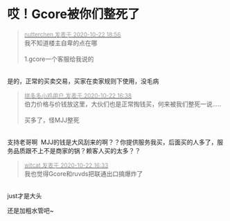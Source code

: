 # 哎！Gcore被你们整死了


<div class="quote"><blockquote><font size="2"><a href="https://www.hostloc.com/forum.php?mod=redirect&amp;goto=findpost&amp;pid=9337411&amp;ptid=757203" target="_blank"><font color="#999999">nutterchen 发表于 2020-10-22 18:56</font></a></font><br />
我不知道楼主自卑的点在哪<br />
<br />
1.gcore一个客服给我说的</blockquote></div><br />
是的，正常的买卖交易，买家在卖家规则下使用，没毛病

<div class="quote"><blockquote><font size="2"><a href="https://www.hostloc.com/forum.php?mod=redirect&amp;goto=findpost&amp;pid=9336586&amp;ptid=757203" target="_blank"><font color="#999999">拼多多小鸡用户 发表于 2020-10-22 16:38</font></a></font><br />
伯力价格与价钱放这里，大伙们也是正常掏钱买，何来被我们整死一说.....<br />
<br />
买多了，怪MJJ整死</blockquote></div><br />
支持老哥啊&nbsp;&nbsp;MJJ的钱是大风刮来的啊？？你提供服务我买，后面买的人多了，服务品质跟不上不是商家的锅？赖客人买的太多？？

<div class="quote"><blockquote><font size="2"><a href="https://www.hostloc.com/forum.php?mod=redirect&amp;goto=findpost&amp;pid=9336558&amp;ptid=757203" target="_blank"><font color="#999999">witcat 发表于 2020-10-22 16:33</font></a></font><br />
我也觉得Gcore和ruvds把联通出口搞爆炸了</blockquote></div><br />
just才是大头

还是加粗水管吧~
